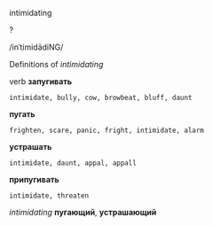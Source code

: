 intimidating

?

/inˈtimidādiNG/

Definitions of _intimidating_

verb
**запугивать**

    intimidate, bully, cow, browbeat, bluff, daunt
**пугать**

    frighten, scare, panic, fright, intimidate, alarm
**устрашать**

    intimidate, daunt, appal, appall
**припугивать**

    intimidate, threaten

_intimidating_
**пугающий**, **устрашающий**